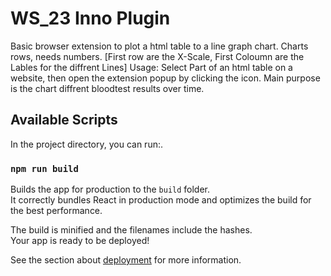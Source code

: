 # WS_23 Inno Plugin

Basic browser extension to plot a html table to a line graph chart.
Charts rows, needs numbers. 
[First row are the X-Scale, First Coloumn are the Lables for the diffrent Lines]
Usage: Select Part of an html table on a website, then open the extension popup by clicking the icon.
Main purpose is the chart diffrent bloodtest results over time.

## Available Scripts

In the project directory, you can run:.

### `npm run build`

Builds the app for production to the `build` folder.\
It correctly bundles React in production mode and optimizes the build for the best performance.

The build is minified and the filenames include the hashes.\
Your app is ready to be deployed!

See the section about [deployment](https://facebook.github.io/create-react-app/docs/deployment) for more information.